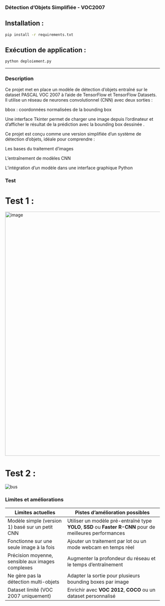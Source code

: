 ### Détection d’Objets Simplifiée - VOC2007

##  Installation :
```bash
pip install -r requirements.txt
```

## Exécution de application :
```python
python deploiement.py
```


---


### Description

Ce projet met en place un modèle de détection d’objets entraîné sur le dataset PASCAL VOC 2007 à l’aide de TensorFlow et TensorFlow Datasets.
Il utilise un réseau de neurones convolutionnel (CNN) avec deux sorties :

bbox : coordonnées normalisées de la bounding box

Une interface Tkinter permet de charger une image depuis l’ordinateur et d’afficher le résultat de la prédiction avec la bounding box dessinée .

Ce projet est conçu comme une version simplifiée d’un système de détection d’objets, idéale pour comprendre :

Les bases du traitement d’images

L’entraînement de modèles CNN

L’intégration d’un modèle dans une interface graphique Python




### Test 


# Test 1 :

<img width="750" height="792" alt="image" src="https://github.com/user-attachments/assets/0bb16233-ee1c-4455-8439-b5627be6a182" />



# Test 2 :

![bus](https://github.com/user-attachments/assets/9bf51ceb-9b3a-4f4d-84ac-9ecfa8e34555)



###  Limites et améliorations

| Limites actuelles                                                                 | Pistes d’amélioration possibles                                                                 |
|-----------------------------------------------------------------------------------|--------------------------------------------------------------------------------------------------|
| Modèle simple (version 1) basé sur un petit CNN                                   | Utiliser un modèle pré-entraîné type **YOLO**, **SSD** ou **Faster R-CNN** pour de meilleures performances |
| Fonctionne sur une seule image à la fois                                          | Ajouter un traitement par lot ou un mode webcam en temps réel                                   |
| Précision moyenne, sensible aux images complexes                                  | Augmenter la profondeur du réseau et le temps d’entraînement                                    |
| Ne gère pas la détection multi-objets                                             | Adapter la sortie pour plusieurs bounding boxes par image                                       |
| Dataset limité (VOC 2007 uniquement)                                              | Enrichir avec **VOC 2012**, **COCO** ou un dataset personnalisé                                 |


